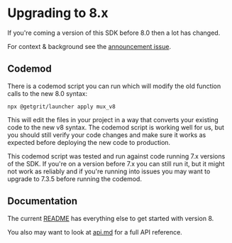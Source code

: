 # Upgrading to 8.x

If you're coming a version of this SDK before 8.0 then a lot has changed.

For context & background see the [announcement issue](https://github.com/muxinc/mux-node-sdk/issues/327).

## Codemod

There is a codemod script you can run which will modify the old function calls to the new 8.0 syntax:

```
npx @getgrit/launcher apply mux_v8
```

This will edit the files in your project in a way that converts your existing code to the new v8 syntax. The codemod script is working well for us, but you should still verify your code changes and make sure it works as expected before deploying the new code to production.

This codemod script was tested and run against code running 7.x versions of the SDK. If you're on a version before 7.x you can still run it, but it might not work as reliably and if you're running into issues you may want to upgrade to 7.3.5 before running the codemod.

## Documentation

The current [README](https://github.com/muxinc/mux-node-sdk/blob/master/README.md) has everything else to get started with version 8.

You also may want to look at [api.md](https://github.com/muxinc/mux-node-sdk/blob/master/api.md) for a full API reference.

